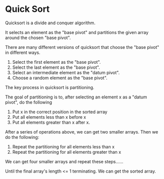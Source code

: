 # Quick Sort

Quicksort is a divide and conquer algorithm.

It selects an element as the "base pivot" and partitions the given array around the chosen "base pivot".

There are many different versions of quicksort that choose the "base pivot" in different ways.

1. Select the first element as the "base pivot".
2. Select the last element as the "base pivot".
3. Select an intermediate element as the "datum pivot".
4. Choose a random element as the "base pivot".

The key process in quicksort is partitioning.

The goal of partitioning is to, after selecting an element x as a "datum pivot", do the following

1. Put x in the correct position in the sorted array
2. Put all elements less than x before x
3. Put all elements greater than x after x.

After a series of operations above, we can get two smaller arrays. Then we do the following:

1. Repeat the partitioning for all elements less than x
2. Repeat the partitioning for all elements greater than x

We can get four smaller arrays and repeat these steps......

Until the final array's length <= 1 terminating. We can get the sorted array.
